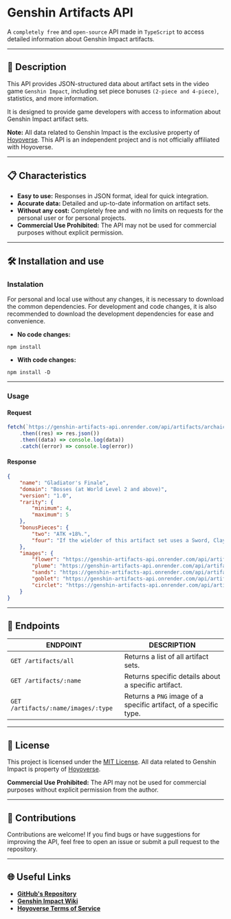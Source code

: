 # Genshin Artifacts API

A `completely free` and `open-source` API made in `TypeScript` to access detailed information about Genshin Impact artifacts.

---

## 📜 Description

This API provides JSON-structured data about artifact sets in the video game `Genshin Impact`, including set piece bonuses `(2-piece and 4-piece)`, statistics, and more information.

It is designed to provide game developers with access to information about Genshin Impact artifact sets.

**Note:** All data related to Genshin Impact is the exclusive property of [Hoyoverse](https://www.hoyoverse.com/). This API is an independent project and is not officially affiliated with Hoyoverse.

---

## 📋 Characteristics

- **Easy to use:** Responses in JSON format, ideal for quick integration.
- **Accurate data:** Detailed and up-to-date information on artifact sets.
- **Without any cost:** Completely free and with no limits on requests for the personal user or for personal projects.
- **Commercial Use Prohibited:** The API may not be used for commercial purposes without explicit permission.

---

## 🛠️ Installation and use

### Instalation

For personal and local use without any changes, it is necessary to download the common dependencies. For development and code changes, it is also recommended to download the development dependencies for ease and convenience.

- **No code changes:**
```shell
npm install
```

- **With code changes:**
```shell
npm install -D
```

---

### Usage

#### Request
```javascript
fetch(`https://genshin-artifacts-api.onrender.com/api/artifacts/archaic_petra`)
    .then((res) => res.json())
    .then((data) => console.log(data))
    .catch((error) => console.log(error))
```

#### Response
```json
{
    "name": "Gladiator's Finale",
    "domain": "Bosses (at World Level 2 and above)",
    "version": "1.0",
    "rarity": {
        "minimum": 4,
        "maximum": 5
    },
    "bonusPieces": {
        "two": "ATK +18%.",
        "four": "If the wielder of this artifact set uses a Sword, Claymore or Polearm, increases their Normal Attack DMG by 35%."
    },
    "images": {
        "flower": "https://genshin-artifacts-api.onrender.com/api/artifacts/gladiators_finale/images/flower",
        "plume": "https://genshin-artifacts-api.onrender.com/api/artifacts/gladiators_finale/images/plume",
        "sands": "https://genshin-artifacts-api.onrender.com/api/artifacts/gladiators_finale/images/sands",
        "goblet": "https://genshin-artifacts-api.onrender.com/api/artifacts/gladiators_finale/images/goblet",
        "circlet": "https://genshin-artifacts-api.onrender.com/api/artifacts/gladiators_finale/images/circlet"
    }
}
```

---

## 🔗 Endpoints

| ENDPOINT | DESCRIPTION |
|----------|----------|
| `GET /artifacts/all` | Returns a list of all artifact sets. |
| `GET /artifacts/:name` | Returns specific details about a specific artifact. |
| `GET /artifacts/:name/images/:type` | Returns a `PNG` image of a specific artifact, of a specific type. |

---

## 📄 License
This project is licensed under the [MIT License](./LICENSE.md). All data related to Genshin Impact is property of [Hoyoverse](https://www.hoyoverse.com/).

**Commercial Use Prohibited:** The API may not be used for commercial purposes without explicit permission from the author.

---

## 🤝 Contributions
Contributions are welcome! If you find bugs or have suggestions for improving the API, feel free to open an issue or submit a pull request to the repository.

---

## 🌐 Useful Links
- **[GitHub's Repository](https://github.com/byfraxcco/genshin-artifacts-api)**
- **[Genshin Impact Wiki](https://genshin-impact.fandom.com/wiki/Genshin_Impact_Wiki)**
- **[Hoyoverse Terms of Service](https://www.hoyoverse.com/terms)**
